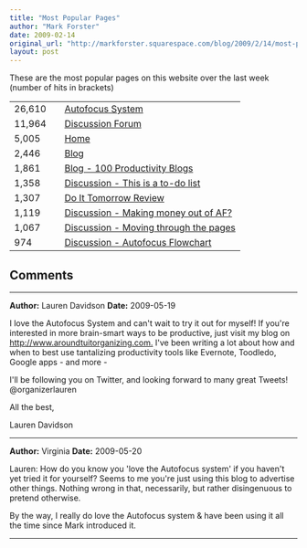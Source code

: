 ```yaml
---
title: "Most Popular Pages"
author: "Mark Forster"
date: 2009-02-14
original_url: "http://markforster.squarespace.com/blog/2009/2/14/most-popular-pages.html"
layout: post
---
```


These are the most popular pages on this website over the last week (number of hits in brackets)

|  |  |  |
| --- | --- | --- |
| 26,610 |  | [Autofocus System](../../autofocus-system/) |
| 11,964 |  | [Discussion Forum](../../forum/) |
| 5,005 |  | [Home](../../) |
| 2,446 |  | [Blog](../../blog/) |
| 1,861 |  | [Blog - 100 Productivity Blogs](../../blog/2009/2/5/100-blogs-that-will-make-you-more-productive.html) |
| 1,358 |  | [Discussion - This is a to-do list](../../forum/post/660002?lastPage=true) |
| 1,307 |  | [Do It Tomorrow Review](../../do-it-tomorrow/) |
| 1,119 |  | [Discussion - Making money out of AF?](../../forum/post/658027?lastPage=true&SSScrollPosition=0) |
| 1,067 |  | [Discussion - Moving through the pages](../../forum/post/652153) |
| 974 |  | [Discussion - Autofocus Flowchart](../../forum/post/655981?lastPage=true) |


## Comments

---

**Author:** Lauren Davidson
**Date:** 2009-05-19

I love the Autofocus System and can't wait to try it out for myself! If you're interested in more brain-smart ways to be productive, just visit my blog on <http://www.aroundtuitorganizing.com.> I've been writing a lot about how and when to best use tantalizing productivity tools like Evernote, Toodledo, Google apps - and more -   
  
I'll be following you on Twitter, and looking forward to many great Tweets! @organizerlauren  
  
All the best,  
  
Lauren Davidson

---

**Author:** Virginia
**Date:** 2009-05-20

Lauren: How do you know you 'love the Autofocus system' if you haven't yet tried it for yourself? Seems to me you're just using this blog to advertise other things. Nothing wrong in that, necessarily, but rather disingenuous to pretend otherwise.  
  
By the way, I really do love the Autofocus system & have been using it all the time since Mark introduced it.

---
